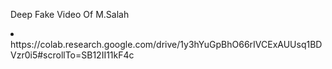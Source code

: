 Deep Fake Video Of M.Salah
<li>https://colab.research.google.com/drive/1y3hYuGpBhO66rIVCExAUUsq1BDVzr0i5#scrollTo=SB12II11kF4c</li>
